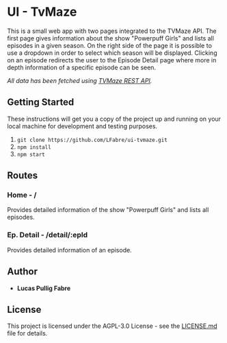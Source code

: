 # UI - TvMaze

This is a small web app with two pages integrated to the TVMaze API. The first page gives information about the show "Powerpuff Girls" and lists all episodes in a given season. On the right side of the page it is possible to use a dropdown in order to select which season will be displayed. Clicking on an episode redirects the user to the Episode Detail page where more in depth information of a specific episode can be seen.

*All data has been fetched using [TVMaze REST API](https://www.tvmaze.com/forums/4/api).*

## Getting Started

These instructions will get you a copy of the project up and running on your local machine for development and testing purposes.

1. `git clone https://github.com/LFabre/ui-tvmaze.git`
2. `npm install`
3. `npm start`

## Routes

### Home - /

Provides detailed information of the show "Powerpuff Girls" and lists all episodes.

### Ep. Detail - /detail/:epId

Provides detailed information of an episode.

## Author

* **Lucas Pullig Fabre**

## License

This project is licensed under the AGPL-3.0 License - see the [LICENSE.md](LICENSE.md) file for details.

